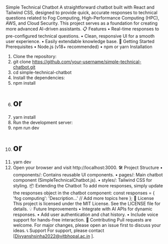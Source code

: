 Simple Technical Chatbot
A straightforward chatbot built with React and Tailwind CSS, designed to provide quick, accurate responses to technical questions related to Fog Computing, High-Performance Computing (HPC), AWS, and Cloud Security. This project serves as a foundation for creating more advanced AI-driven assistants.
📋 Features
•	Real-time responses to pre-configured technical questions.
•	Clean, responsive UI for a smooth user experience.
•	Easily extendable knowledge base.
🚀 Getting Started
Prerequisites
•	Node.js (v18+ recommended)
•	npm or yarn
Installation
1.	Clone the repository:
2.	git clone https://github.com/your-username/simple-technical-chatbot.git
3.	cd simple-technical-chatbot
4.	Install the dependencies:
5.	npm install
6.	# or
7.	yarn install
8.	Run the development server:
9.	npm run dev
10.	# or
11.	yarn dev
12.	Open your browser and visit http://localhost:3000.
🛠️ Project Structure
•	components/: Contains reusable UI components.
•	pages/: Main chatbot component (SimpleTechnicalChatbot.js).
•	styles/: Tailwind CSS for styling.
📦 Extending the Chatbot
To add more responses, simply update the responses object in the chatbot component:
const responses = {
    'fog computing': 'Description...'
    // Add more topics here
};
📄 License
This project is licensed under the MIT License. See the LICENSE file for details.
💡 Future Improvements
•	Integrate with AI APIs for dynamic responses.
•	Add user authentication and chat history.
•	Include voice support for hands-free interaction.
🙌 Contributing
Pull requests are welcome. For major changes, please open an issue first to discuss your ideas.
📞 Support
For support, please contact [Divyanshsinha2022@vitbhopal.ac.in ].


